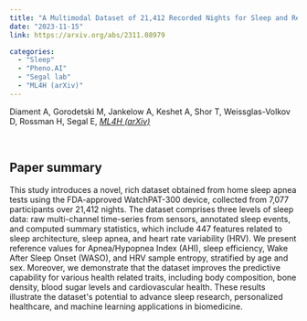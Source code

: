 ```yaml
---
title: "A Multimodal Dataset of 21,412 Recorded Nights for Sleep and Respiratory Research"
date: "2023-11-15"
link: https://arxiv.org/abs/2311.08979

categories:
  - "Sleep"
  - "Pheno.AI"
  - "Segal lab"
  - "ML4H (arXiv)"
---
```


Diament A, Gorodetski M, Jankelow A, Keshet A, Shor T, Weissglas-Volkov D, Rossman H, Segal E, [*ML4H (arXiv)*](https://arxiv.org/abs/2311.08979)



<br/>

## Paper summary

This study introduces a novel, rich dataset obtained from home sleep apnea tests using the FDA-approved WatchPAT-300 device, collected from 7,077 participants over 21,412 nights. The dataset comprises three levels of sleep data: raw multi-channel time-series from sensors, annotated sleep events, and computed summary statistics, which include 447 features related to sleep architecture, sleep apnea, and heart rate variability (HRV). We present reference values for Apnea/Hypopnea Index (AHI), sleep efficiency, Wake After Sleep Onset (WASO), and HRV sample entropy, stratified by age and sex. Moreover, we demonstrate that the dataset improves the predictive capability for various health related traits, including body composition, bone density, blood sugar levels and cardiovascular health. These results illustrate the dataset's potential to advance sleep research, personalized healthcare, and machine learning applications in biomedicine.